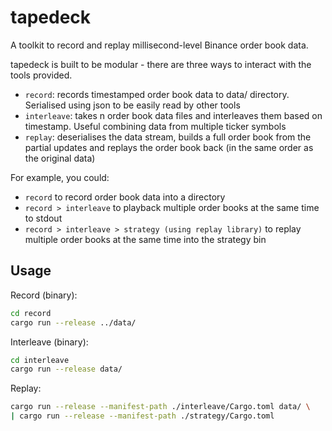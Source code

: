 # tapedeck

A toolkit to record and replay millisecond-level Binance order book data.

tapedeck is built to be modular - there are three ways to interact with the tools provided.

- `record`: records timestamped order book data to data/ directory. Serialised using json to be easily read by other tools
- `interleave`: takes n order book data files and interleaves them based on timestamp. Useful combining data from multiple ticker symbols
- `replay`: deserialises the data stream, builds a full order book from the partial updates and replays the order book back (in the same order as the original data)

For example, you could:
- `record` to record order book data into a directory
- `record > interleave` to playback multiple order books at the same time to stdout
- `record > interleave > strategy (using replay library)` to replay multiple order books at the same time into the strategy bin

## Usage

Record (binary):

```bash
cd record
cargo run --release ../data/
```

Interleave (binary):

```bash
cd interleave
cargo run --release data/
```

Replay:

```bash
cargo run --release --manifest-path ./interleave/Cargo.toml data/ \
| cargo run --release --manifest-path ./strategy/Cargo.toml
```